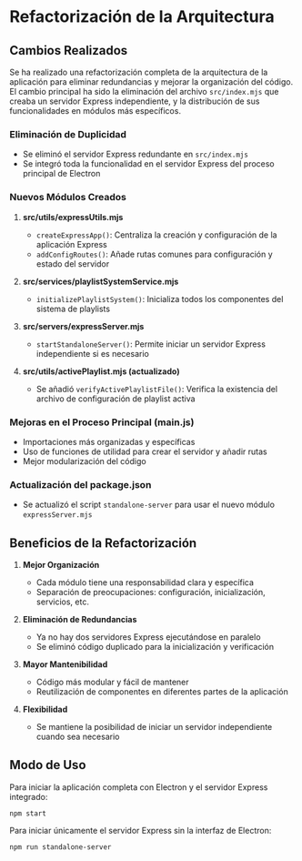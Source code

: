 # Refactorización de la Arquitectura

## Cambios Realizados

Se ha realizado una refactorización completa de la arquitectura de la aplicación para eliminar redundancias y mejorar la organización del código. El cambio principal ha sido la eliminación del archivo `src/index.mjs` que creaba un servidor Express independiente, y la distribución de sus funcionalidades en módulos más específicos.

### Eliminación de Duplicidad

- Se eliminó el servidor Express redundante en `src/index.mjs`
- Se integró toda la funcionalidad en el servidor Express del proceso principal de Electron

### Nuevos Módulos Creados

1. **src/utils/expressUtils.mjs**
   - `createExpressApp()`: Centraliza la creación y configuración de la aplicación Express
   - `addConfigRoutes()`: Añade rutas comunes para configuración y estado del servidor

2. **src/services/playlistSystemService.mjs**
   - `initializePlaylistSystem()`: Inicializa todos los componentes del sistema de playlists

3. **src/servers/expressServer.mjs**
   - `startStandaloneServer()`: Permite iniciar un servidor Express independiente si es necesario

4. **src/utils/activePlaylist.mjs (actualizado)**
   - Se añadió `verifyActivePlaylistFile()`: Verifica la existencia del archivo de configuración de playlist activa

### Mejoras en el Proceso Principal (main.js)

- Importaciones más organizadas y específicas
- Uso de funciones de utilidad para crear el servidor y añadir rutas
- Mejor modularización del código

### Actualización del package.json

- Se actualizó el script `standalone-server` para usar el nuevo módulo `expressServer.mjs`

## Beneficios de la Refactorización

1. **Mejor Organización**
   - Cada módulo tiene una responsabilidad clara y específica
   - Separación de preocupaciones: configuración, inicialización, servicios, etc.

2. **Eliminación de Redundancias**
   - Ya no hay dos servidores Express ejecutándose en paralelo
   - Se eliminó código duplicado para la inicialización y verificación

3. **Mayor Mantenibilidad**
   - Código más modular y fácil de mantener
   - Reutilización de componentes en diferentes partes de la aplicación

4. **Flexibilidad**
   - Se mantiene la posibilidad de iniciar un servidor independiente cuando sea necesario

## Modo de Uso

Para iniciar la aplicación completa con Electron y el servidor Express integrado:
```
npm start
```

Para iniciar únicamente el servidor Express sin la interfaz de Electron:
```
npm run standalone-server
``` 